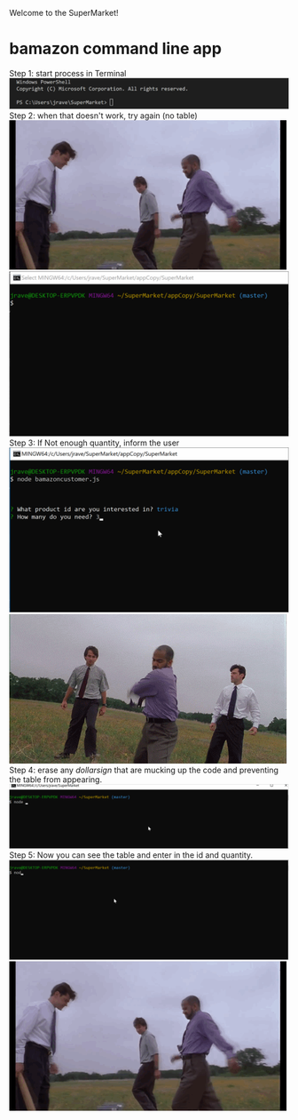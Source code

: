 Welcome to the SuperMarket!

# bamazon command line app
Step 1: start process in Terminal
![1](enterNodeCmd.gif "cmdLine1")
Step 2: when that doesn't work, try again (no table)
![OS1](/officespace1.gif "officespace1")
![2](/enterNodeCmd2.gif "cmdLine2")
Step 3: If Not enough quantity, inform the user
![3](/enterNodeCmd3.gif "cmdLine3")
![OS2](/officespace2.gif "officespace2")
Step 4: erase any $dollar sign$ that are mucking up the code and preventing the table from appearing.
![4](/enterNodeCmd4.gif "cmdLine4")
Step 5: Now you can see the table and enter in the id and quantity.
![5](/enterNodeCmd5.gif "cmdLine5")
![OS3](https://github.com/jamesravenscroft/SuperMarket/blob/master/officespace1.gif "officespace3")
